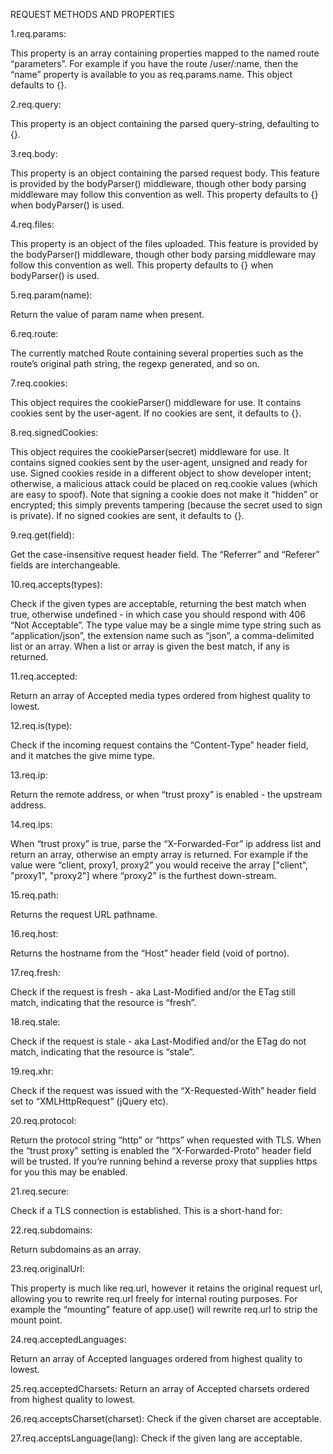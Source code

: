 REQUEST METHODS AND PROPERTIES

1.req.params:

This property is an array containing properties mapped to the named route “parameters”. For example if you have the route /user/:name, 
then the “name” property is available to you as req.params.name. This object defaults to {}.

2.req.query:

This property is an object containing the parsed query-string, defaulting to {}.

3.req.body:

This property is an object containing the parsed request body. This feature is provided by the bodyParser() middleware, though other 
body parsing middleware may follow this convention as well. This property defaults to {} when bodyParser() is used.

4.req.files:

This property is an object of the files uploaded. This feature is provided by the bodyParser() middleware, though other body parsing
middleware may follow this convention as well. This property defaults to {} when bodyParser() is used.

5.req.param(name):

Return the value of param name when present.

6.req.route:

The currently matched Route containing several properties such as the route’s original path string, the regexp generated, and so on.

7.req.cookies:

This object requires the cookieParser() middleware for use. It contains cookies sent by the user-agent. If no cookies are 
sent, it defaults to {}.

8.req.signedCookies:

This object requires the cookieParser(secret) middleware for use. It contains signed cookies sent by the user-agent, unsigned and ready
for use. Signed cookies reside in a different object to show developer intent; otherwise, a malicious attack could be placed on
req.cookie values (which are easy to spoof). Note that signing a cookie does not make it “hidden” or encrypted; this simply prevents
tampering (because the secret used to sign is private). If no signed cookies are sent, it defaults to {}.

9.req.get(field):

Get the case-insensitive request header field. The “Referrer” and “Referer” fields are interchangeable.

10.req.accepts(types):

Check if the given types are acceptable, returning the best match when true, otherwise undefined - in which case you should respond
with 406 “Not Acceptable”. The type value may be a single mime type string such as “application/json”, the extension name such
as “json”, a comma-delimited list or an array. When a list or array is given the best match, if any is returned.

11.req.accepted:

Return an array of Accepted media types ordered from highest quality to lowest.

12.req.is(type):

Check if the incoming request contains the “Content-Type” header field, and it matches the give mime type.

13.req.ip:

Return the remote address, or when “trust proxy” is enabled - the upstream address.

14.req.ips:

When “trust proxy” is true, parse the “X-Forwarded-For” ip address list and return an array, otherwise an empty array is returned.
For example if the value were “client, proxy1, proxy2” you would receive the array ["client", "proxy1", "proxy2"] where “proxy2” is the
furthest down-stream.

15.req.path:

Returns the request URL pathname.

16.req.host:

Returns the hostname from the “Host” header field (void of portno).

17.req.fresh:

Check if the request is fresh - aka Last-Modified and/or the ETag still match, indicating that the resource is “fresh”.

18.req.stale:

Check if the request is stale - aka Last-Modified and/or the ETag do not match, indicating that the resource is “stale”.

19.req.xhr:

Check if the request was issued with the “X-Requested-With” header field set to “XMLHttpRequest” (jQuery etc).


20.req.protocol:

Return the protocol string “http” or “https” when requested with TLS. When the “trust proxy” setting is enabled the “X-Forwarded-Proto” header field will be trusted. If you’re running behind a reverse proxy that supplies https for you this may be enabled.


21.req.secure:

Check if a TLS connection is established. This is a short-hand for:

22.req.subdomains:

Return subdomains as an array.

23.req.originalUrl:

This property is much like req.url, however it retains the original request url, allowing you to rewrite req.url freely for internal routing purposes. For example the “mounting” feature of app.use() will rewrite req.url to strip the mount point.

24.req.acceptedLanguages:

Return an array of Accepted languages ordered from highest quality to lowest.


25.req.acceptedCharsets:
Return an array of Accepted charsets ordered from highest quality to lowest.


26.req.acceptsCharset(charset):
Check if the given charset are acceptable.

27.req.acceptsLanguage(lang):
Check if the given lang are acceptable.
